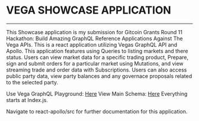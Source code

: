 # VEGA SHOWCASE APPLICATION
-------------------------
This Showcase application is my submission for Gitcoin Grants Round 11 Hackathon: Build Amazing GraphQL Reference Applications Against The Vega APIs.
This is a react application utilizing Vegas GraphQL API and Apollo. This application features using Queries to listing markets and there status. Users can view market data for a specific trading product, Prepare, sign and submit orders for a particular market using Mutations, and view streaming trade and order data with Subscriptions. Users can also access public party data, view party balances and any governace proposals related to the selected party.

Use Vega GraphQL Playground: [Here](https://lb.testnet.vega.xyz/playground)
View Main Schema: [Here](https://docs.fairground.vega.xyz/api/graphql/)
Everything starts at Index.js.

Navigate to react-apollo/src for further documentation for this application.

